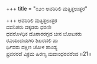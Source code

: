 +++
title = "೦೨೧ ಅವರಿರಿಲಿ ಮತ್ತಿತ್ತಲುತ್ತರ"

+++
ಅವರಿರಿಲಿ ಮತ್ತಿತ್ತಲುತ್ತರ  
ದವನಿಪರು ದಕ್ಕಡರು ಧರಣೀ  
ಧವರೊಳಧಿಕ ದೊಠಾರರಗ್ಗದ ಚೀನ ಬೋಟಕರು   
ರವಿಯುದಯಗಿರಿ ಶಿಖರದಲಿ ಪಾ  
ರ್ಥಿವರು ದಕ್ಷಿಣ ಚೋಳ ಪಾಂಡ್ಯ   
ಪ್ರವರರದೆ ವಿಕ್ರಮ ಹಿರಣ್ಯ ಮದಾಂಧರವರೆಂದ     ॥21॥